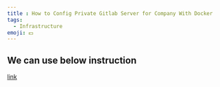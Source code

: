 ```yaml
---
title : How to Config Private Gitlab Server for Company With Docker
tags:
  - Infrastructure
emoji: 💵
---
```


## We can use below instruction
[link](http://www.damagehead.com/docker-gitlab/)